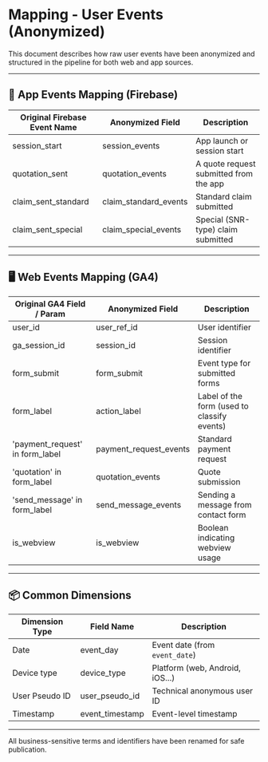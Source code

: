 # Mapping - User Events (Anonymized)

This document describes how raw user events have been anonymized and structured in the pipeline for both web and app sources.

---

## 📱 App Events Mapping (Firebase)

| Original Firebase Event Name       | Anonymized Field         | Description                                 |
|-----------------------------------|--------------------------|---------------------------------------------|
| session_start                     | session_events           | App launch or session start                 |
| quotation_sent                    | quotation_events         | A quote request submitted from the app      |
| claim_sent_standard               | claim_standard_events    | Standard claim submitted                    |
| claim_sent_special                | claim_special_events     | Special (SNR-type) claim submitted          |

---

## 🖥️ Web Events Mapping (GA4)

| Original GA4 Field / Param        | Anonymized Field         | Description                                 |
|-----------------------------------|--------------------------|---------------------------------------------|
| user_id                           | user_ref_id              | User identifier                             |
| ga_session_id                     | session_id               | Session identifier                          |
| form_submit                       | form_submit              | Event type for submitted forms              |
| form_label                        | action_label             | Label of the form (used to classify events) |
| 'payment_request' in form_label   | payment_request_events   | Standard payment request                    |
| 'quotation' in form_label         | quotation_events         | Quote submission                            |
| 'send_message' in form_label      | send_message_events      | Sending a message from contact form         |
| is_webview                        | is_webview               | Boolean indicating webview usage            |

---

## 📦 Common Dimensions

| Dimension Type       | Field Name          | Description                              |
|----------------------|---------------------|------------------------------------------|
| Date                 | event_day           | Event date (from `event_date`)           |
| Device type          | device_type         | Platform (web, Android, iOS...)          |
| User Pseudo ID       | user_pseudo_id      | Technical anonymous user ID              |
| Timestamp            | event_timestamp     | Event-level timestamp                    |

---

All business-sensitive terms and identifiers have been renamed for safe publication.
